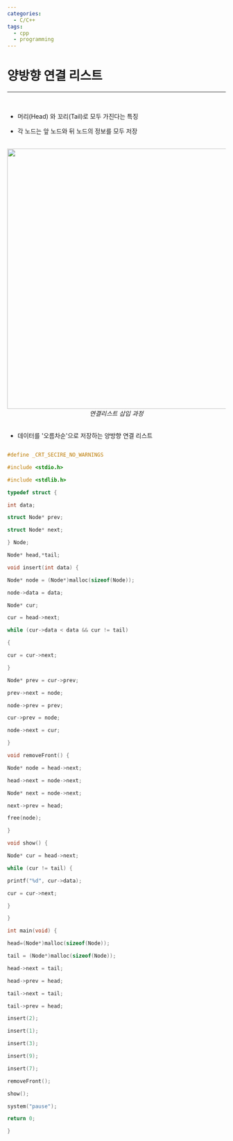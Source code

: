 ```yaml
---
categories:
  - C/C++
tags:
  - cpp
  - programming
---
```

# 양방향 연결 리스트
___
<br>


- 머리(Head) 와 꼬리(Tail)로 모두 가진다는 특징

- 각 노드는 앞 노드와 뒤 노드의 정보를 모두 저장


<br>




<center><img src="https://github.com/limbsoo/limbsoo.github.io/assets/96706760/5da5867b-26d4-4dc4-a11d-0aecf6870f56" alt width=600>
<em>연결리스트 삽입 과정</em>
</center>

<br>

- 데이터를 '오름차순'으로 저장하는 양방향 연결 리스트

```c

#define _CRT_SECIRE_NO_WARNINGS

#include <stdio.h>

#include <stdlib.h>

typedef struct {

int data;

struct Node* prev;

struct Node* next;

} Node;

Node* head,*tail;

void insert(int data) {

Node* node = (Node*)malloc(sizeof(Node));

node->data = data;

Node* cur;

cur = head->next;

while (cur->data < data && cur != tail)

{

cur = cur->next;

}

Node* prev = cur->prev;

prev->next = node;

node->prev = prev;

cur->prev = node;

node->next = cur;

}

void removeFront() {

Node* node = head->next;

head->next = node->next;

Node* next = node->next;

next->prev = head;

free(node);

}

void show() {

Node* cur = head->next;

while (cur != tail) {

printf("%d", cur->data);

cur = cur->next;

}

}

int main(void) {

head=(Node*)malloc(sizeof(Node));

tail = (Node*)malloc(sizeof(Node));

head->next = tail;

head->prev = head;

tail->next = tail;

tail->prev = head;

insert(2);

insert(1);

insert(3);

insert(9);

insert(7);

removeFront();

show();

system("pause");

return 0;

}

```


<br>
<br>








